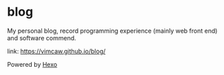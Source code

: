 # blog
My personal blog, record programming experience (mainly web front end) and software commend.

link: https://vimcaw.github.io/blog/

Powered by [Hexo](https://hexo.io)
